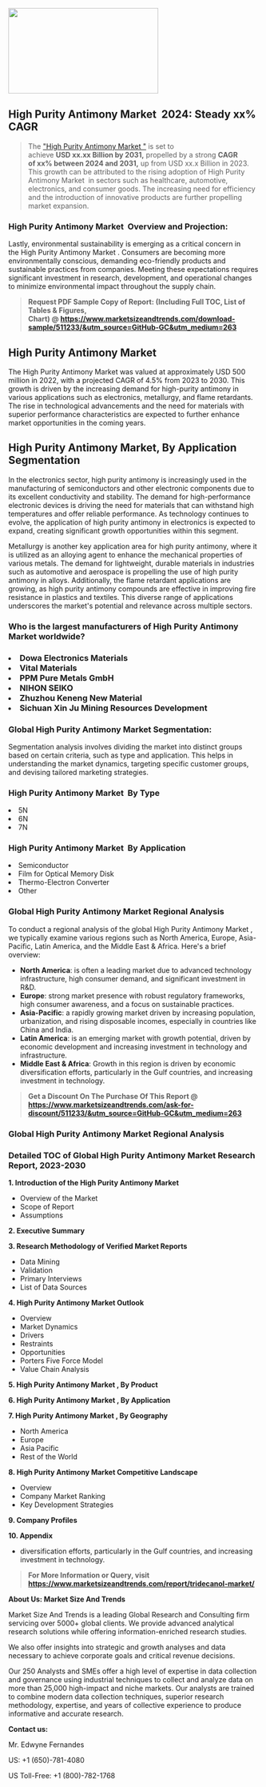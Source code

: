 <p><img class="alignnone size-medium wp-image-20088" src="https://ffe5etoiles.com/wp-content/uploads/2024/12/MST1-300x171.png" alt="" width="300" height="171" /></p><h2 id="ember46" class="ember-view reader-text-block__heading-2">High Purity Antimony Market &nbsp;2024: Steady&nbsp;xx% CAGR</h2><blockquote id="ember47" class="ember-view reader-text-block__blockquote">The&nbsp;<a class="app-aware-link " href="https://www.marketsizeandtrends.com/download-sample/511233/&utm_source=GitHub-GC&utm_medium=263" target="_blank" data-test-app-aware-link="">"High Purity Antimony Market "</a>&nbsp;is set to achieve&nbsp;<strong>USD&nbsp;xx.xx&nbsp;Billion by 2031,</strong>&nbsp;propelled by a strong&nbsp;<strong>CAGR of&nbsp;xx% between 2024 and 2031,</strong>&nbsp;up from USD xx.x Billion in 2023. This growth can be attributed to the rising adoption of&nbsp;High Purity Antimony Market &nbsp;in sectors such as healthcare, automotive, electronics, and consumer goods. The increasing need for efficiency and the introduction of innovative products are further propelling market expansion.</blockquote><h3 id="ember48" class="ember-view reader-text-block__heading-3">High Purity Antimony Market &nbsp;Overview and Projection:</h3><p id="ember49" class="ember-view reader-text-block__paragraph">Lastly, environmental sustainability is emerging as a critical concern in the&nbsp;High Purity Antimony Market . Consumers are becoming more environmentally conscious, demanding eco-friendly products and sustainable practices from companies. Meeting these expectations requires significant investment in research, development, and operational changes to minimize environmental impact throughout the supply chain.</p><blockquote id="ember50" class="ember-view reader-text-block__blockquote"><strong>Request PDF Sample Copy of Report: (Including Full TOC, List of Tables &amp; Figures, Chart)&nbsp;@&nbsp;<strong><a href="https://www.marketsizeandtrends.com/download-sample/511233/&utm_source=GitHub-GC&utm_medium=263" target="_blank">https://www.marketsizeandtrends.com/download-sample/511233/&utm_source=GitHub-GC&utm_medium=263</a></strong></strong></blockquote><h3 class=""> <h2>High Purity Antimony Market</h2><p>The High Purity Antimony Market was valued at approximately USD 500 million in 2022, with a projected CAGR of 4.5% from 2023 to 2030. This growth is driven by the increasing demand for high-purity antimony in various applications such as electronics, metallurgy, and flame retardants. The rise in technological advancements and the need for materials with superior performance characteristics are expected to further enhance market opportunities in the coming years.</p><h2>High Purity Antimony Market, By Application Segmentation</h2><p>In the electronics sector, high purity antimony is increasingly used in the manufacturing of semiconductors and other electronic components due to its excellent conductivity and stability. The demand for high-performance electronic devices is driving the need for materials that can withstand high temperatures and offer reliable performance. As technology continues to evolve, the application of high purity antimony in electronics is expected to expand, creating significant growth opportunities within this segment.</p><p>Metallurgy is another key application area for high purity antimony, where it is utilized as an alloying agent to enhance the mechanical properties of various metals. The demand for lightweight, durable materials in industries such as automotive and aerospace is propelling the use of high purity antimony in alloys. Additionally, the flame retardant applications are growing, as high purity antimony compounds are effective in improving fire resistance in plastics and textiles. This diverse range of applications underscores the market's potential and relevance across multiple sectors.</p></h3><h3 id="" class="">Who is the largest manufacturers of&nbsp;High Purity Antimony Market worldwide?</h3><h3 class=""></Li><Li>Dowa Electronics Materials</Li><Li> Vital Materials</Li><Li> PPM Pure Metals GmbH</Li><Li> NIHON SEIKO</Li><Li> Zhuzhou Keneng New Material</Li><Li> Sichuan Xin Ju Mining Resources Development</h3><h3 id="ember53" class="ember-view reader-text-block__heading-3">Global&nbsp;High Purity Antimony Market Segmentation:</h3><p id="ember54" class="ember-view reader-text-block__paragraph">Segmentation analysis involves dividing the market into distinct groups based on certain criteria, such as type and application. This helps in understanding the market dynamics, targeting specific customer groups, and devising tailored marketing strategies.</p><h3 id="" class="">High Purity Antimony Market &nbsp;By Type</h3><p></Li><Li>5N</Li><Li> 6N</Li><Li> 7N</p><h3 id="" class="">High Purity Antimony Market &nbsp;By Application</h3><p class=""></Li><Li>Semiconductor</Li><Li> Film for Optical Memory Disk</Li><Li> Thermo-Electron Converter</Li><Li> Other</p><h3 id="ember62" class="ember-view reader-text-block__heading-3">Global High Purity Antimony Market Regional Analysis</h3><p id="ember63" class="ember-view reader-text-block__paragraph">To conduct a regional analysis of the global High Purity Antimony Market , we typically examine various regions such as North America, Europe, Asia-Pacific, Latin America, and the Middle East &amp; Africa. Here's a brief overview:</p><ul><li><strong>North America</strong>: is often a leading market due to advanced technology infrastructure, high consumer demand, and significant investment in R&amp;D.</li><li><strong>Europe</strong>: strong market presence with robust regulatory frameworks, high consumer awareness, and a focus on sustainable practices.</li><li><strong>Asia-Pacific</strong>: a rapidly growing market driven by increasing population, urbanization, and rising disposable incomes, especially in countries like China and India.</li><li><strong>Latin America</strong>: is an emerging market with growth potential, driven by economic development and increasing investment in technology and infrastructure.</li><li><strong>Middle East &amp; Africa</strong>: Growth in this region is driven by economic diversification efforts, particularly in the Gulf countries, and increasing investment in technology.</li></ul><blockquote id="ember61" class="ember-view reader-text-block__blockquote"><strong>Get a Discount On The Purchase Of This Report @ <strong><a href="https://html-cleaner.com/" target="">https://www.marketsizeandtrends.com/ask-for-discount/511233/&utm_source=GitHub-GC&utm_medium=263</a></strong></strong></blockquote><h3 id="ember62" class="ember-view reader-text-block__heading-3">Global High Purity Antimony Market Regional Analysis</h3><h3 id="" class="">Detailed TOC of Global High Purity Antimony Market Research Report, 2023-2030</h3><p id="" class=""><strong>1. Introduction of the High Purity Antimony Market </strong></p><ul><li>Overview of the Market</li><li>Scope of Report</li><li>Assumptions</li></ul><p id="" class=""><strong>2. Executive Summary</strong></p><p id="" class=""><strong>3. Research Methodology of Verified Market Reports</strong></p><ul><li>Data Mining</li><li>Validation</li><li>Primary Interviews</li><li>List of Data Sources</li></ul><p id="" class=""><strong>4. High Purity Antimony Market Outlook</strong></p><ul><li>Overview</li><li>Market Dynamics</li><li>Drivers</li><li>Restraints</li><li>Opportunities</li><li>Porters Five Force Model</li><li>Value Chain Analysis</li></ul><p id="" class=""><strong>5. High Purity Antimony Market , By Product</strong></p><p id="" class=""><strong>6. High Purity Antimony Market , By Application</strong></p><p id="" class=""><strong>7. High Purity Antimony Market , By Geography</strong></p><ul><li>North America</li><li>Europe</li><li>Asia Pacific</li><li>Rest of the World</li></ul><p id="" class=""><strong>8. High Purity Antimony Market Competitive Landscape</strong></p><ul><li>Overview</li><li>Company Market Ranking</li><li>Key Development Strategies</li></ul><p id="" class=""><strong>9. Company Profiles</strong></p><p id="" class=""><strong>10. Appendix</strong></p><ul><li>diversification efforts, particularly in the Gulf countries, and increasing investment in technology.</li></ul><blockquote id="ember65" class="ember-view reader-text-block__blockquote"><strong>For More Information or Query, visit <strong><strong><a href="https://html-cleaner.com/" target="">https://www.marketsizeandtrends.com/report/tridecanol-market/</a></strong></strong></strong></blockquote><p id="" class=""><strong>About Us: Market Size And Trends</strong></p><p id="" class="">Market Size And Trends is a leading Global Research and Consulting firm servicing over 5000+ global clients. We provide advanced analytical research solutions while offering information-enriched research studies.</p><p id="" class="">We also offer insights into strategic and growth analyses and data necessary to achieve corporate goals and critical revenue decisions.</p><p id="" class="">Our 250 Analysts and SMEs offer a high level of expertise in data collection and governance using industrial techniques to collect and analyze data on more than 25,000 high-impact and niche markets. Our analysts are trained to combine modern data collection techniques, superior research methodology, expertise, and years of collective experience to produce informative and accurate research.</p><p id="" class=""><strong>Contact us:</strong></p><p id="" class="">Mr. Edwyne Fernandes</p><p id="" class="">US: +1 (650)-781-4080</p><p id="" class="">US Toll-Free: +1 (800)-782-1768</p>
